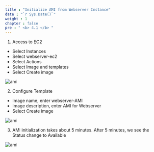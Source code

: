 ```yaml
---
title : "Initialize AMI from Webserver Instance"
date : "`r Sys.Date()`"
weight : 1
chapter : false
pre : " <b> 4.1 </b> "
---
```


1. Access to EC2
- Select Instances
- Select webserver-ec2
- Select Actions
- Select Image and templates
- Select Create image

![ami](/images/createautoscaling/AMI-setup-01.png?featherlight=false&width=90pc)

2. Configure Template
- Image name, enter webserver-AMI
- Image description, enter AMI for Webserver
- Select Create image

![ami](/images/createautoscaling/AMI-setup-02.png?featherlight=false&width=90pc)

3. AMI initialization takes about 5 minutes. After 5 minutes, we see the Status change to Available

![ami](/images/createautoscaling/AMI-setup-03.png?featherlight=false&width=90pc)